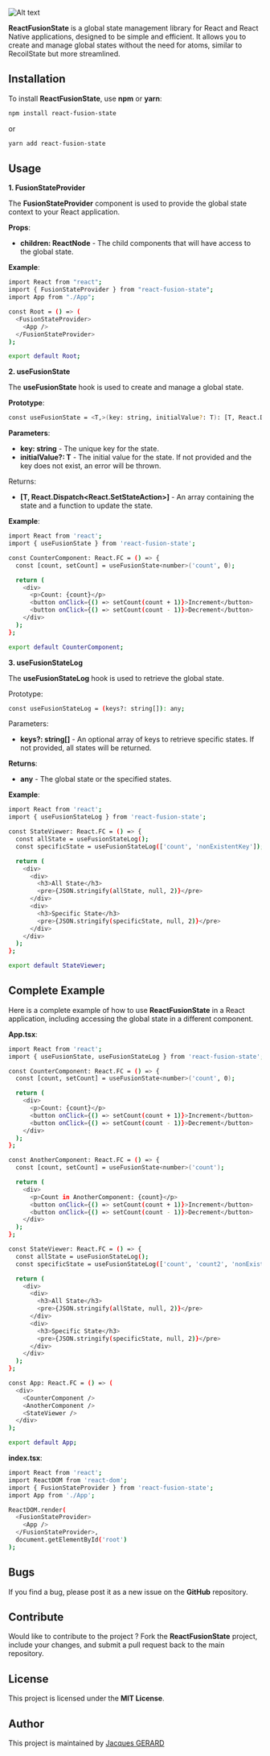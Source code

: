 ![Alt text](images/ReactFusionState.png)

**ReactFusionState** is a global state management library for React and React Native applications, designed to be simple and efficient.
It allows you to create and manage global states without the need for atoms, similar to RecoilState but more streamlined.

## Installation

To install **ReactFusionState**, use **npm** or **yarn**:

```bash
npm install react-fusion-state
```

or

```bash
yarn add react-fusion-state
```

## Usage

**1. FusionStateProvider**

The **FusionStateProvider** component is used to provide the global state context to your React application.

**Props**:

- **children: ReactNode** - The child components that will have access to the global state.

**Example**:

```bash
import React from "react";
import { FusionStateProvider } from "react-fusion-state";
import App from "./App";

const Root = () => (
  <FusionStateProvider>
    <App />
  </FusionStateProvider>
);

export default Root;
```

**2. useFusionState**

The **useFusionState** hook is used to create and manage a global state.

**Prototype**:

```bash
const useFusionState = <T,>(key: string, initialValue?: T): [T, React.Dispatch<React.SetStateAction<T>>];
```

**Parameters**:

- **key: string** - The unique key for the state.
- **initialValue?: T** - The initial value for the state. If not provided and the key does not exist, an error will be thrown.

Returns:

- **[T, React.Dispatch<React.SetStateAction<T>>]** - An array containing the state and a function to update the state.

**Example**:

```bash
import React from 'react';
import { useFusionState } from 'react-fusion-state';

const CounterComponent: React.FC = () => {
  const [count, setCount] = useFusionState<number>('count', 0);

  return (
    <div>
      <p>Count: {count}</p>
      <button onClick={() => setCount(count + 1)}>Increment</button>
      <button onClick={() => setCount(count - 1)}>Decrement</button>
    </div>
  );
};

export default CounterComponent;
```

**3. useFusionStateLog**

The **useFusionStateLog** hook is used to retrieve the global state.

Prototype:

```bash
const useFusionStateLog = (keys?: string[]): any;
```

Parameters:

- **keys?: string[]** - An optional array of keys to retrieve specific states. If not provided, all states will be returned.

**Returns**:

- **any** - The global state or the specified states.

**Example**:

```bash
import React from 'react';
import { useFusionStateLog } from 'react-fusion-state';

const StateViewer: React.FC = () => {
  const allState = useFusionStateLog();
  const specificState = useFusionStateLog(['count', 'nonExistentKey']);

  return (
    <div>
      <div>
        <h3>All State</h3>
        <pre>{JSON.stringify(allState, null, 2)}</pre>
      </div>
      <div>
        <h3>Specific State</h3>
        <pre>{JSON.stringify(specificState, null, 2)}</pre>
      </div>
    </div>
  );
};

export default StateViewer;
```

## Complete Example

Here is a complete example of how to use **ReactFusionState** in a React application, including accessing the global state in a different component.

**App.tsx**:

```bash
import React from 'react';
import { useFusionState, useFusionStateLog } from 'react-fusion-state';

const CounterComponent: React.FC = () => {
  const [count, setCount] = useFusionState<number>('count', 0);

  return (
    <div>
      <p>Count: {count}</p>
      <button onClick={() => setCount(count + 1)}>Increment</button>
      <button onClick={() => setCount(count - 1)}>Decrement</button>
    </div>
  );
};

const AnotherComponent: React.FC = () => {
  const [count, setCount] = useFusionState<number>('count');

  return (
    <div>
      <p>Count in AnotherComponent: {count}</p>
      <button onClick={() => setCount(count + 1)}>Increment</button>
      <button onClick={() => setCount(count - 1)}>Decrement</button>
    </div>
  );
};

const StateViewer: React.FC = () => {
  const allState = useFusionStateLog();
  const specificState = useFusionStateLog(['count', 'count2', 'nonExistentKey']);

  return (
    <div>
      <div>
        <h3>All State</h3>
        <pre>{JSON.stringify(allState, null, 2)}</pre>
      </div>
      <div>
        <h3>Specific State</h3>
        <pre>{JSON.stringify(specificState, null, 2)}</pre>
      </div>
    </div>
  );
};

const App: React.FC = () => (
  <div>
    <CounterComponent />
    <AnotherComponent />
    <StateViewer />
  </div>
);

export default App;
```

**index.tsx**:

```bash
import React from 'react';
import ReactDOM from 'react-dom';
import { FusionStateProvider } from 'react-fusion-state';
import App from './App';

ReactDOM.render(
  <FusionStateProvider>
    <App />
  </FusionStateProvider>,
  document.getElementById('root')
);
```

## Bugs

If you find a bug, please post it as a new issue on the **GitHub** repository.

## Contribute

Would like to contribute to the project ?
Fork the **ReactFusionState** project, include your changes, and submit a pull request back to the main repository.

## License

This project is licensed under the **MIT License**.

## Author

This project is maintained by [Jacques GERARD](https://www.linkedin.com/in/jgerard/)
